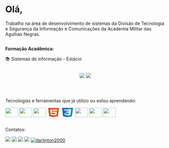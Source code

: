 <h1 align="left">Olá,</h1>
<p>Trabalho na área de desenvolvimento de sistemas da Divisão de Tecnologia e Segurança da Informação e Comunicações da Academia Militar das Agulhas Negras.</p>

##

<div>
    <p><b>Formação Acadêmica:</b></p> 
  <p>📚 Sistemas de informação - Estácio</p>
</div>

##

<div align="center">
  <img height="150em" src="https://github-readme-stats.vercel.app/api?username=darlinton2000&show_icons=true&theme=chartreuse-dark&include_all_commits=true&count_private=true"/>
  <img height="150em" src="https://github-readme-stats.vercel.app/api/top-langs/?username=darlinton2000&layout=compact&langs_count=7&theme=chartreuse-dark&hide=jupyter%20notebook"/>
</div>

##

<div style="display: inline_block"><br>
  <p>Tecnologias e ferramentas que já utilizo ou estou aprendendo:</p>
  <img align="center" height="30" width="40" src="https://cdn.jsdelivr.net/gh/devicons/devicon/icons/php/php-plain.svg">
  <img align="center" height="30" width="40" src="https://cdn.jsdelivr.net/gh/devicons/devicon/icons/laravel/laravel-plain.svg">
  <img align="center" height="30" width="40" src="https://cdn.jsdelivr.net/gh/devicons/devicon/icons/docker/docker-original-wordmark.svg">
  <img align="center" height="30" width="40" src="https://raw.githubusercontent.com/devicons/devicon/master/icons/html5/html5-original.svg">
  <img align="center" height="30" width="40" src="https://raw.githubusercontent.com/devicons/devicon/master/icons/css3/css3-original.svg">
  <img align="center" height="30" width="40" src="https://cdn.jsdelivr.net/gh/devicons/devicon/icons/javascript/javascript-original.svg">
  <img align="center" height="30" width="40" src="https://cdn.jsdelivr.net/gh/devicons/devicon/icons/moodle/moodle-original.svg">
  <img align="center" height="30" width="40" src="https://cdn.jsdelivr.net/gh/devicons/devicon/icons/linux/linux-original.svg">
          
  
</div>

 ##

<div>
<p>Contatos:</p>
  <a href="https://www.facebook.com/darlintonluis.siqueira.7/" target="_blank"><img src="https://img.shields.io/badge/Facebook-1877F2?style=for-the-badge&logo=facebook&logoColor=white" target="_blank"></a>
  <a href="https://instagram.com/darlinton.luis" target="_blank"><img src="https://img.shields.io/badge/-Instagram-%23E4405F?style=for-the-badge&logo=instagram&logoColor=white" target="_blank"></a>
  <a href = "mailto:darlinton2000@gmail.com"><img src="https://img.shields.io/badge/-Gmail-%23333?style=for-the-badge&logo=gmail&logoColor=white" target="_blank"></a>
  <a href="https://www.linkedin.com/in/darlinton-luis-siqueira-570711207" target="_blank"><img src="https://img.shields.io/badge/-LinkedIn-%230077B5?style=for-the-badge&logo=linkedin&logoColor=white" target="_blank"></a>
  <a href="#"><img align="center" src="https://github-readme-streak-stats.herokuapp.com/?user=darlinton2000&" alt="darlinton2000" /></a>
</div>
